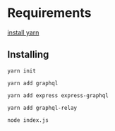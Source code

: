 # Requirements
[install yarn](https://yarnpkg.com/lang/en/docs/install/)

## Installing
`yarn init`

`yarn add graphql`

`yarn add express express-graphql`

`yarn add graphql-relay`

`node index.js`